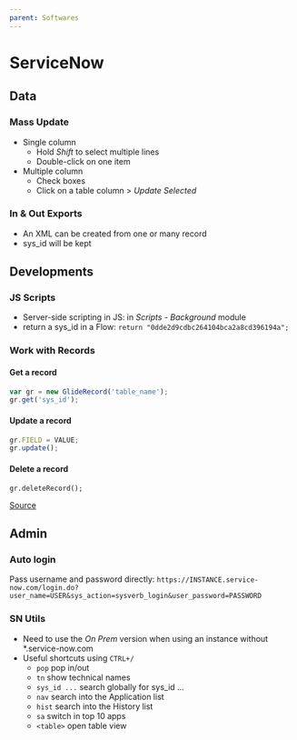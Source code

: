 ```yaml
---
parent: Softwares
---
```


# ServiceNow

## Data

### Mass Update

* Single column
    * Hold *Shift* to select multiple lines
    * Double-click on one item
* Multiple column
    * Check boxes
    * Click on a table column > *Update Selected*

### In & Out Exports

* An XML can be created from one or many record
* sys_id will be kept

## Developments

### JS Scripts

* Server-side scripting in JS: in _Scripts - Background_ module
* return a sys_id in a Flow: `return "0dde2d9cdbc264104bca2a8cd396194a";`

### Work with Records

#### Get a record

```js
var gr = new GlideRecord('table_name');     
gr.get('sys_id');
```

#### Update a record

```js
gr.FIELD = VALUE;
gr.update();
```

#### Delete a record

 `gr.deleteRecord();`

[Source](https://servicenowguru.com/scripting/gliderecord-query-cheat-sheet/)

## Admin

### Auto login

Pass username and password directly: `https://INSTANCE.service-now.com/login.do?user_name=USER&sys_action=sysverb_login&user_password=PASSWORD`

### SN Utils

* Need to use the *On Prem* version when using an instance without *.service-now.com
* Useful shortcuts using `CTRL+/`
    * `pop` pop in/out
    * `tn` show technical names
    * `sys_id ...` search globally for sys_id ...
    * `nav` search into the Application list
    * `hist` search into the History list
    * `sa` switch in top 10 apps
    * `<table>` open table view
